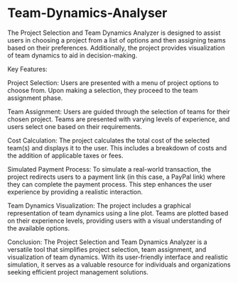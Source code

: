 # Team-Dynamics-Analyser

The Project Selection and Team Dynamics Analyzer is designed to assist users in choosing a project from a list of options and then assigning teams based on their preferences. Additionally, the project provides visualization of team dynamics to aid in decision-making.



Key Features:

Project Selection: Users are presented with a menu of project options to choose from. Upon making a selection, they proceed to the team assignment phase.

Team Assignment: Users are guided through the selection of teams for their chosen project. Teams are presented with varying levels of experience, and users select one based on their requirements.

Cost Calculation: The project calculates the total cost of the selected team(s) and displays it to the user. This includes a breakdown of costs and the addition of applicable taxes or fees.

Simulated Payment Process: To simulate a real-world transaction, the project redirects users to a payment link (in this case, a PayPal link) where they can complete the payment process. This step enhances the user experience by providing a realistic interaction.

Team Dynamics Visualization: The project includes a graphical representation of team dynamics using a line plot. Teams are plotted based on their experience levels, providing users with a visual understanding of the available options.



Conclusion:
The Project Selection and Team Dynamics Analyzer is a versatile tool that simplifies project selection, team assignment, and visualization of team dynamics. With its user-friendly interface and realistic simulation, it serves as a valuable resource for individuals and organizations seeking efficient project management solutions.



